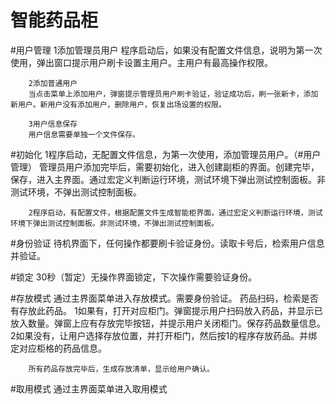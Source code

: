# 智能药品柜

#用户管理
        1添加管理员用户
        程序启动后，如果没有配置文件信息，说明为第一次使用，弹出窗口提示用户刷卡设置主用户。主用户有最高操作权限。

        2添加普通用户
        当点击菜单上添加用户，弹窗提示管理员用户刷卡验证，验证成功后，刷一张新卡，添加新用户。新用户没有添加用户，删除用户，恢复出场设置的权限。

        3用户信息保存
        用户信息需要单独一个文件保存。

#初始化
        1程序启动，无配置文件信息，为第一次使用，添加管理员用户。（#用户管理） 
        管理员用户添加完毕后，需要初始化，进入创建副柜的界面。创建完毕，保存，进入主界面。通过宏定义判断运行环境，测试环境下弹出测试控制面板。非测试环境，不弹出测试控制面板。

        2程序启动，有配置文件，根据配置文件生成智能柜界面。通过宏定义判断运行环境，测试环境下弹出测试控制面板。非测试环境，不弹出测试控制面板。

#身份验证
        待机界面下，任何操作都要刷卡验证身份。读取卡号后，检索用户信息并验证。

#锁定
        30秒（暂定）无操作界面锁定，下次操作需要验证身份。

#存放模式
        通过主界面菜单进入存放模式。需要身份验证。
        药品扫码，检索是否有存放此药品。
        1如果有，打开对应柜门。弹窗提示用户扫码放入药品，并显示已放入数量。弹窗上应有存放完毕按钮，并提示用户关闭柜门。保存药品数量信息。
        2如果没有，让用户选择存放位置，并打开柜门，然后按1的程序存放药品。并绑定对应柜格的药品信息。

        所有药品存放完毕后，生成存放清单，显示给用户确认。

#取用模式
        通过主界面菜单进入取用模式


